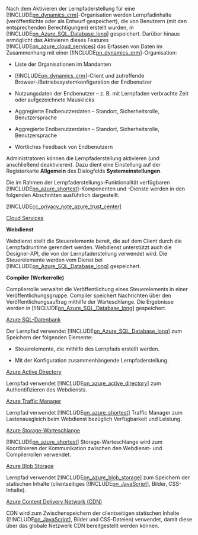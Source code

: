 Nach dem Aktivieren der Lernpfaderstellung für eine [!INCLUDE[pn_dynamics_crm](pn-dynamics-crm.md)]-Organisation werden Lernpfadinhalte (veröffentlichte oder als Entwurf gespeichert), die von Benutzern (mit den entsprechenden Berechtigungen) erstellt wurden, in [!INCLUDE[pn_Azure_SQL_Database_long](pn-azure-sql-database-long.md)] gespeichert. Darüber hinaus ermöglicht das Aktivieren dieses Features [!INCLUDE[pn_azure_cloud_services](pn-azure-cloud-services.md)] das Erfassen von Daten im Zusammenhang mit einer [!INCLUDE[pn_dynamics_crm](pn-dynamics-crm.md)]-Organisation:  
  
-   Liste der Organisationen im Mandanten  
  
-   [!INCLUDE[pn_dynamics_crm](pn-dynamics-crm.md)]-Client und zutreffende Browser-/Betriebssystemkonfiguration der Endbenutzer  
  
-   Nutzungsdaten der Endbenutzer – z. B. mit Lernpfaden verbrachte Zeit oder aufgezeichnete Mausklicks  
  
-   Aggregierte Endbenutzerdaten – Standort, Sicherheitsrolle, Benutzersprache  
  
-   Aggregierte Endbenutzerdaten – Standort, Sicherheitsrolle, Benutzersprache  
  
-   Wörtliches Feedback von Endbenutzern  
  
 Administratoren können die Lernpfaderstellung aktivieren (und anschließend deaktivieren). Dazu dient eine Einstellung auf der Registerkarte **Allgemein** des Dialogfelds **Systemeinstellungen**.  
  
 Die im Rahmen der Lernpfaderstellungs-Funktionalität verfügbaren [!INCLUDE[pn_azure_shortest](pn-azure-shortest.md)]-Komponenten und -Dienste werden in den folgenden Abschnitten ausführlich dargestellt.  
  
 [!INCLUDE[cc_privacy_note_azure_trust_center](cc-privacy-note-azure-trust-center.md)]  
  
 [Cloud Services](https://azure.microsoft.com/en-us/services/cloud-services/)  
  
 **Webdienst**  
  
 Webdienst stellt die Steuerelemente bereit, die auf dem Client durch die Lernpfadruntime gerendert werden. Webdienst unterstützt auch die Designer-API, die von der Lernpfaderstellung verwendet wird. Die Steuerelemente werden vom Dienst bei [!INCLUDE[pn_Azure_SQL_Database_long](pn-azure-sql-database-long.md)] gespeichert.  
  
 **Compiler (Workerrolle)**  
  
 Compilerrolle verwaltet die Veröffentlichung eines Steuerelements in einer Veröffentlichungsgruppe. Compiler speichert Nachrichten über den Veröffentlichungsauftrag mithilfe der Warteschlange. Die Ergebnisse werden in [!INCLUDE[pn_Azure_SQL_Database_long](pn-azure-sql-database-long.md)] gespeichert.  
  
 [Azure SQL-Datenbank](https://azure.microsoft.com/en-us/services/sql-database/)  
  
 Der Lernpfad verwendet [!INCLUDE[pn_Azure_SQL_Database_long](pn-azure-sql-database-long.md)] zum Speichern der folgenden Elemente:  
  
-   Steuerelemente, die mithilfe des Lernpfads erstellt werden.  
  
-   Mit der Konfiguration zusammenhängende Lernpfaderstellung.  
  
 [Azure Active Directory](https://azure.microsoft.com/en-us/services/active-directory/)  
  
 Lernpfad verwendet [!INCLUDE[pn_azure_active_directory](pn-azure-active-directory.md)] zum Authentifizieren des Webdiensts.  
  
 [Azure Traffic Manager](https://azure.microsoft.com/en-us/services/traffic-manager/)  
  
 Lernpfad verwendet [!INCLUDE[pn_azure_shortest](pn-azure-shortest.md)] Traffic Manager zum Lastenausgleich beim Webdienst bezüglich Verfügbarkeit und Leistung.  
  
 [Azure Storage-Warteschlange](https://azure.microsoft.com/en-us/services/storage/)  
  
 [!INCLUDE[pn_azure_shortest](pn-azure-shortest.md)] Storage-Warteschlange wird zum Koordinieren der Kommunikation zwischen den Webdienst- und Compilerrollen verwendet.  
  
 [Azure Blob Storage](https://azure.microsoft.com/en-us/services/storage/)  
  
 Lernpfad verwendet [!INCLUDE[pn_azure_blob_storage](pn-azure-blob-storage.md)] zum Speichern der statischen Inhalte (clientseitiges [!INCLUDE[pn_JavaScript](pn-javascript.md)], Bilder, CSS-Inhalte).  
  
 [Azure Content Delivery Network (CDN)](https://azure.microsoft.com/en-us/services/cdn/)  
  
 CDN wird zum Zwischenspeichern der clientseitigen statischen Inhalte ([!INCLUDE[pn_JavaScript](pn-javascript.md)], Bilder und CSS-Dateien) verwendet, damit diese über das globale Netzwerk CDN bereitgestellt werden können.